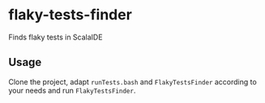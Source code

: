# flaky-tests-finder
Finds flaky tests in ScalaIDE

## Usage
Clone the project, adapt `runTests.bash` and `FlakyTestsFinder` according to your needs
and run `FlakyTestsFinder`.
